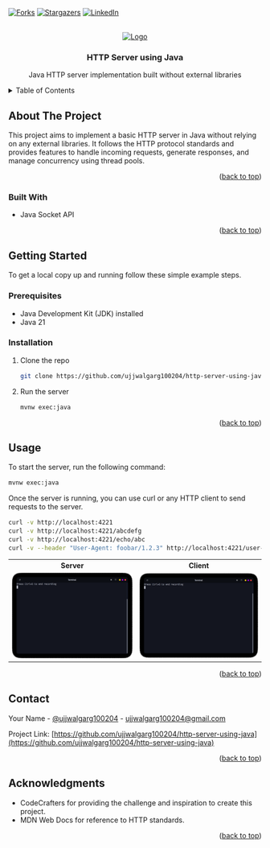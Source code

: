 <!-- Improved compatibility of back to top link: See: https://github.com/ujjwalgarg100204/http-server-using-java/pull/73 -->

<a name="readme-top"></a>

<!-- PROJECT SHIELDS -->

[![Forks][forks-shield]][forks-url]
[![Stargazers][stars-shield]][stars-url]
[![LinkedIn][linkedin-shield]][linkedin-url]

<!-- PROJECT LOGO -->
<br />
<div align="center">
  <a href="https://github.com/ujjwalgarg100204/http-server-using-java">
    <img
      src="https://cdn.jsdelivr.net/npm/programming-languages-logos@0.0.3/src/java/java_256x256.png"
      alt="Logo"
      width="80"
      height="80"
    />
  </a>
</div>
  <h3 align="center">HTTP Server using Java</h3>

  <p align="center">
    Java HTTP server implementation built without external libraries
    <br />
  </p>
</div>

<!-- TABLE OF CONTENTS -->
<details>
  <summary>Table of Contents</summary>
  <ol>
    <li>
      <a href="#about-the-project">About The Project</a>
      <ul>
        <li><a href="#built-with">Built With</a></li>
      </ul>
    </li>
    <li>
        <a href="#features">Features</a>
    </li>
    <li>
      <a href="#getting-started">Getting Started</a>
      <ul>
        <li><a href="#prerequisites">Prerequisites</a></li>
        <li><a href="#installation">Installation</a></li>
      </ul>
    </li>
    <li><a href="#usage">Usage</a></li>
    <li><a href="#roadmap">Roadmap</a></li>
    <li><a href="#contributing">Contributing</a></li>
    <li><a href="#license">License</a></li>
    <li><a href="#contact">Contact</a></li>
    <li><a href="#acknowledgments">Acknowledgments</a></li>
  </ol>
</details>

<!-- ABOUT THE PROJECT -->

## About The Project

This project aims to implement a basic HTTP server in Java without relying on any external libraries. It follows the HTTP protocol standards and provides features to handle incoming requests, generate responses, and manage concurrency using thread pools.

<p align="right">(<a href="#readme-top">back to top</a>)</p>

### Built With

- Java Socket API

<p align="right">(<a href="#readme-top">back to top</a>)</p>

<!-- GETTING STARTED -->

## Getting Started

To get a local copy up and running follow these simple example steps.

### Prerequisites

- Java Development Kit (JDK) installed
- Java 21

### Installation

1. Clone the repo

   ```sh
   git clone https://github.com/ujjwalgarg100204/http-server-using-java.git
   ```

2. Run the server

   ```sh
   mvnw exec:java
   ```

<p align="right">(<a href="#readme-top">back to top</a>)</p>

<!-- USAGE EXAMPLES -->

## Usage

To start the server, run the following command:

```bash
mvnw exec:java
```

Once the server is running, you can use curl or any HTTP client to send requests to the server.

```bash
curl -v http://localhost:4221
curl -v http://localhost:4221/abcdefg
curl -v http://localhost:4221/echo/abc
curl -v --header "User-Agent: foobar/1.2.3" http://localhost:4221/user-agent
```

<table>
    <tr>
        <th>Server</th>
        <th>Client</th>
    </tr>
    <tr>
        <td>
            <img
                src="./assests/server.gif"
                alt="server-recording"
                />
        </td>
        <td>
            <img
                src="./assests/client.gif"
                alt="client-recording"
                />
        </td>
    </tr>
</table>

<p align="right">(<a href="#readme-top">back to top</a>)</p>

<!-- CONTACT -->

## Contact

Your Name - [@ujjwalgarg100204](https://www.linkedin.com/in/ujjwalgarg100204/) - <ujjwalgarg100204@gmail.com>

Project Link: [https://github.com/ujjwalgarg100204/http-server-using-java](https://github.com/ujjwalgarg100204/http-server-using-java)

<p align="right">(<a href="#readme-top">back to top</a>)</p>

<!-- ACKNOWLEDGMENTS -->

## Acknowledgments

- CodeCrafters for providing the challenge and inspiration to create this project.
- MDN Web Docs for reference to HTTP standards.

<p align="right">(<a href="#readme-top">back to top</a>)</p>

<!-- MARKDOWN LINKS & IMAGES -->
<!-- https://www.markdownguide.org/basic-syntax/#reference-style-links -->

[forks-shield]: https://img.shields.io/github/forks/ujjwalgarg100204/http-server-using-java.svg?style=for-the-badge
[forks-url]: https://github.com/ujjwalgarg100204/http-server-using-java/network/members
[stars-shield]: https://img.shields.io/github/stars/ujjwalgarg100204/http-server-using-java.svg?style=for-the-badge
[stars-url]: https://github.com/ujjwalgarg100204/http-server-using-java/stargazers
[linkedin-shield]: https://img.shields.io/badge/-LinkedIn-black.svg?style=for-the-badge&logo=linkedin&colorB=555
[linkedin-url]: https://linkedin.com/in/ujjwalgarg100204
